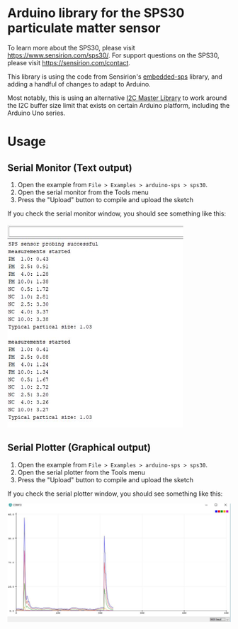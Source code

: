 # Arduino library for the SPS30 particulate matter sensor

To learn more about the SPS30, please visit https://www.sensirion.com/sps30/. For support questions on the SPS30, please visit https://sensirion.com/contact.

This library is using the code from Sensirion's [embedded-sps](https://github.com/Sensirion/embedded-sps) library, and adding a handful of changes to adapt to Arduino.

Most notably, this is using an alternative [I2C Master Library](https://github.com/DSSCircuits/I2C-Master-Library) to work around the I2C buffer size limit that exists on certain Arduino platform, including the Arduino Uno series.

# Usage

## Serial Monitor (Text output)

1. Open the example from ```File > Examples > arduino-sps > sps30```. 
1. Open the serial monitor from the Tools menu
1. Press the "Upload" button to compile and upload the sketch

If you check the serial monitor window, you should see something like this:

![Serial monitor](doc/sps30-arduino-serial-monitor.jpg)

## Serial Plotter (Graphical output)

1. Open the example from ```File > Examples > arduino-sps > sps30```. 
1. Open the serial plotter from the Tools menu
1. Press the "Upload" button to compile and upload the sketch

If you check the serial plotter window, you should see something like this:


![Serial monitor](doc/sps30-arduino-serial-plotter.jpg)
